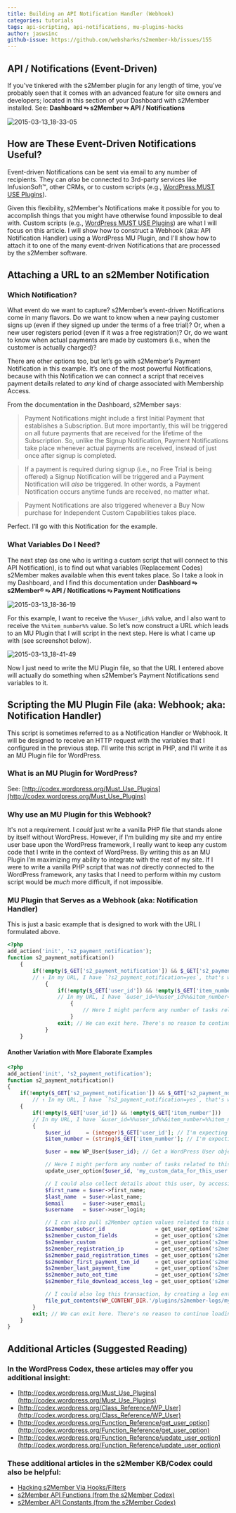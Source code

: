 ```yaml
---
title: Building an API Notification Handler (Webhook)
categories: tutorials
tags: api-scripting, api-notifications, mu-plugins-hacks
author: jaswsinc
github-issue: https://github.com/websharks/s2member-kb/issues/155
---
```


## API / Notifications (Event-Driven)

If you've tinkered with the s2Member plugin for any length of time, you've probably seen that it comes with an advanced feature for site owners and developers; located in this section of your Dashboard with s2Member installed. See: **Dashboard ⥱ s2Member ⥱ API / Notifications**

![2015-03-13_18-33-05](https://cloud.githubusercontent.com/assets/1563559/6649973/bd02b238-c9af-11e4-8357-e3bc011cc855.png)

## How are These Event-Driven Notifications Useful?

Event-driven Notifications can be sent via email to any number of recipients. They can _also_ be connected to 3rd-party services like InfusionSoft™, other CRMs, or to custom scripts (e.g., [WordPress MUST USE Plugins](http://codex.wordpress.org/Must_Use_Plugins)).

Given this flexibility, s2Member's Notifications make it possible for you to accomplish things that you might have otherwise found impossible to deal with. Custom scripts (e.g., [WordPress MUST USE Plugins](http://codex.wordpress.org/Must_Use_Plugins)) are what I will focus on this article. I will show how to construct a Webhook (aka: API Notification Handler) using a WordPress MU Plugin, and I'll show how to attach it to one of the many event-driven Notifications that are processed by the s2Member software.

## Attaching a URL to an s2Member Notification

### Which Notification?

What event do we want to capture? s2Member’s event-driven Notifications come in many flavors. Do we want to know when a new paying customer signs up (even if they signed up under the terms of a free trial)? Or, when a new user registers period (even if it was a free registration)? Or, do we want to know when actual payments are made by customers (i.e., when the customer is actually charged)? 

There are other options too, but let’s go with s2Member’s Payment Notification in this example. It’s one of the most powerful Notifications, because with this Notification we can connect a script that receives payment details related to _any_ kind of charge associated with Membership Access.

From the documentation in the Dashboard, s2Member says:

> Payment Notifications might include a first Initial Payment that establishes a Subscription. But more importantly, this will be triggered on all future payments that are received for the lifetime of the Subscription. So, unlike the Signup Notification, Payment Notifications take place whenever actual payments are received, instead of just once after signup is completed.

> If a payment is required during signup (i.e., no Free Trial is being offered) a Signup Notification will be triggered and a Payment Notification will _also_ be triggered. In other words, a Payment Notification occurs anytime funds are received, no matter what.

> Payment Notifications are also triggered whenever a Buy Now purchase for Independent Custom Capabilities takes place.

Perfect. I’ll go with this Notification for the example.

### What Variables Do I Need?

The next step (as one who is writing a custom script that will connect to this API Notification), is to find out what variables (Replacement Codes) s2Member makes available when this event takes place. So I take a look in my Dashboard, and I find this documentation under **Dashboard ⥱ s2Member® ⥱ API / Notifications ⥱ Payment Notifications**

![2015-03-13_18-36-19](https://cloud.githubusercontent.com/assets/1563559/6649982/e90381b4-c9af-11e4-9512-7c2bb42c0f98.png)

For this example, I want to receive the `%%user_id%%` value, and I also want to receive the `%%item_number%%` value. So let’s now construct a URL which leads to an MU Plugin that I will script in the next step. Here is what I came up with (see screenshot below).

![2015-03-13_18-41-49](https://cloud.githubusercontent.com/assets/1563559/6650005/0bed8214-c9b1-11e4-8d86-6c3dd60815b4.png)

Now I just need to write the MU Plugin file, so that the URL I entered above will actually do something when s2Member’s Payment Notifications send variables to it.

## Scripting the MU Plugin File (aka: Webhook; aka: Notification Handler)

This script is sometimes referred to as a Notification Handler or Webhook. It will be designed to receive an HTTP request with the variables that I configured in the previous step. I'll write this script in PHP, and I'll write it as an MU Plugin file for WordPress.

### What is an MU Plugin for WordPress?

See: [http://codex.wordpress.org/Must_Use_Plugins](http://codex.wordpress.org/Must_Use_Plugins)

### Why use an MU Plugin for this Webhook?

It's not a requirement. I _could_ just write a vanilla PHP file that stands alone by itself without WordPress. However, if I'm building my site and my entire user base upon the WordPress framework, I really want to keep any custom code that I write in the context of WordPress. By writing this as an MU Plugin I’m maximizing my ability to integrate with the rest of my site. If I were to write a vanilla PHP script that was _not_ directly connected to the WordPress framework, any tasks that I need to perform within my custom script would be _much_ more difficult, if not impossible.

### MU Plugin that Serves as a Webhook (aka: Notification Handler)

This is just a basic example that is designed to work with the URL I formulated above.

```php
<?php
add_action('init', 's2_payment_notification');
function s2_payment_notification()
	{
		if(!empty($_GET['s2_payment_notification']) && $_GET['s2_payment_notification'] === 'yes') 
		// ↑ In my URL, I have `?s2_payment_notification=yes`, that's what I'm looking for here.
			{
				if(!empty($_GET['user_id']) && !empty($_GET['item_number']))
				// In my URL, I have `&user_id=%%user_id%%&item_number=%%item_number%%`, that's what I'm looking for here.
					{
						// Here I might perform any number of tasks related to this user.
					}
				exit; // We can exit here. There's no reason to continue loading WordPress in this case.
			}
	}
```

#### Another Variation with More Elaborate Examples

```php
<?php
add_action('init', 's2_payment_notification');
function s2_payment_notification()
{
	if(!empty($_GET['s2_payment_notification']) && $_GET['s2_payment_notification'] === 'yes')
		// ↑ In my URL, I have `?s2_payment_notification=yes`, that's what I'm looking for here.
	{
		if(!empty($_GET['user_id']) && !empty($_GET['item_number']))
		// In my URL, I have `&user_id=%%user_id%%&item_number=%%item_number%%`, that's what I'm looking for here.
		{
			$user_id     = (integer)$_GET['user_id']; // I'm expecting an integer in this value.
			$item_number = (string)$_GET['item_number']; // I'm expecting a string in this value.

			$user = new WP_User($user_id); // Get a WordPress User object instance so I can work with this customer.

			// Here I might perform any number of tasks related to this user. Such as creating a user option value in WordPress.
			update_user_option($user_id, 'my_custom_data_for_this_user', $item_number);

			// I could also collect details about this user, by accessing properties of my WP_User object instance.
			$first_name = $user->first_name;
			$last_name  = $user->last_name;
			$email      = $user->user_email;
			$username   = $user->user_login;

			// I can also pull s2Member option values related to this user.
			$s2member_subscr_id                = get_user_option('s2member_subscr_id', $user_id);
			$s2member_custom_fields            = get_user_option('s2member_custom_fields', $user_id);
			$s2member_custom                   = get_user_option('s2member_custom', $user_id);
			$s2member_registration_ip          = get_user_option('s2member_registration_ip', $user_id);
			$s2member_paid_registration_times  = get_user_option('s2member_paid_registration_times', $user_id);
			$s2member_first_payment_txn_id     = get_user_option('s2member_first_payment_txn_id', $user_id);
			$s2member_last_payment_time        = get_user_option('s2member_last_payment_time', $user_id);
			$s2member_auto_eot_time            = get_user_option('s2member_auto_eot_time', $user_id);
			$s2member_file_download_access_log = get_user_option('s2member_file_download_access_log', $user_id);

			// I could also log this transaction, by creating a log entry in a static text file on-site.
			file_put_contents(WP_CONTENT_DIR.'/plugins/s2member-logs/my.log', 'Payment Notification Received for User ID: '.$user_id."\n", FILE_APPEND);
		}
		exit; // We can exit here. There's no reason to continue loading WordPress in this case.
	}
}
```

## Additional Articles (Suggested Reading)

### In the WordPress Codex, these articles may offer you additional insight:

- [http://codex.wordpress.org/Must_Use_Plugins](http://codex.wordpress.org/Must_Use_Plugins)  
- [http://codex.wordpress.org/Class_Reference/WP_User](http://codex.wordpress.org/Class_Reference/WP_User) 
- [http://codex.wordpress.org/Function_Reference/get_user_option](http://codex.wordpress.org/Function_Reference/get_user_option) 
- [http://codex.wordpress.org/Function_Reference/update_user_option](http://codex.wordpress.org/Function_Reference/update_user_option)

### These additional articles in the s2Member KB/Codex could also be helpful:

- [Hacking s2Member Via Hooks/Filters](https://github.com/websharks/s2member-kb/issues/150) 
- [s2Member API Functions (from the s2Member Codex)](http://www.s2member.com/codex/stable/s2member/api_functions/package-summary/)
- [s2Member API Constants (from the s2Member Codex)](http://www.s2member.com/codex/stable/s2member/api_constants/package-summary/)
